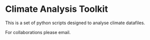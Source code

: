 
# Climate Analysis Toolkit 

This is a set of python scripts designed to analyse climate datafiles.

For collaborations please email.
